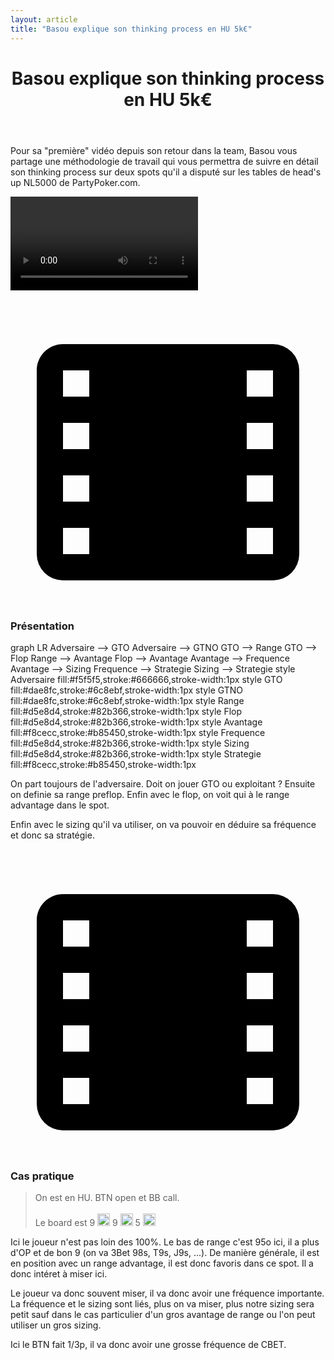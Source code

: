 ```yaml
---
layout: article
title: "Basou explique son thinking process en HU 5k€"
---
```


<header>
  <h1>
    Basou explique son thinking process en HU 5k€
  </h1>
</header>
<div class="content">
  <p>
    Pour sa "première" vidéo depuis son retour dans la team, Basou vous partage une méthodologie de travail qui vous permettra de suivre en détail son thinking process sur deux spots qu'il a disputé sur les tables de head's up NL5000 de PartyPoker.com.
  </p>
  <div class="video-container">
    <video id="player" controls>
      <source src="http://videos.poker-academie.com/videos/Basou_NL5K.mp4" type="video/mp4" />
    </video>
  </div>
  <h3>
    <a class="link" href="#" onclick="document.querySelector('#player').currentTime=210">
      <svg viewBox="0 0 24 24">
        <path d="M4 3h16a2 2 0 0 1 2 2v14a2 2 0 0 1-2 2H4a2 2 0 0 1-2-2V5c0-1.1.9-2 2-2zm0 2v2h2V5H4zm0 4v2h2V9H4zm0 4v2h2v-2H4zm0 4v2h2v-2H4zM18 5v2h2V5h-2zm0 4v2h2V9h-2zm0 4v2h2v-2h-2zm0 4v2h2v-2h-2z"></path>
        <path d="M9 5h6a1 1 0 0 1 1 1v4a1 1 0 0 1-1 1H9a1 1 0 0 1-1-1V6a1 1 0 0 1 1-1zm0 8h6a1 1 0 0 1 1 1v4a1 1 0 0 1-1 1H9a1 1 0 0 1-1-1v-4a1 1 0 0 1 1-1z"></path>
      </svg>
    </a>
    Présentation
  </h3>
  <div class="mermaid">
    graph LR
    Adversaire --> GTO
    Adversaire --> GTNO
    GTO --> Range
    GTO --> Flop
    Range --> Avantage
    Flop --> Avantage
    Avantage --> Frequence
    Avantage --> Sizing
    Frequence --> Strategie
    Sizing --> Strategie
    style Adversaire fill:#f5f5f5,stroke:#666666,stroke-width:1px
    style GTO fill:#dae8fc,stroke:#6c8ebf,stroke-width:1px
    style GTNO fill:#dae8fc,stroke:#6c8ebf,stroke-width:1px
    style Range fill:#d5e8d4,stroke:#82b366,stroke-width:1px
    style Flop fill:#d5e8d4,stroke:#82b366,stroke-width:1px
    style Avantage fill:#f8cecc,stroke:#b85450,stroke-width:1px
    style Frequence fill:#d5e8d4,stroke:#82b366,stroke-width:1px
    style Sizing fill:#d5e8d4,stroke:#82b366,stroke-width:1px
    style Strategie fill:#f8cecc,stroke:#b85450,stroke-width:1px
  </div>
  <p>
    On part toujours de l'adversaire. Doit on jouer GTO ou exploitant ? Ensuite on definie sa range preflop. Enfin avec le flop, on voit qui à le range advantage dans le spot.
  </p>
  <p>
    Enfin avec le sizing qu'il va utiliser, on va pouvoir en déduire sa fréquence et donc sa stratégie.
  </p>
  <h3>
    <a class="link" href="#" onclick="document.querySelector('#player').currentTime=360">
      <svg viewBox="0 0 24 24">
        <path d="M4 3h16a2 2 0 0 1 2 2v14a2 2 0 0 1-2 2H4a2 2 0 0 1-2-2V5c0-1.1.9-2 2-2zm0 2v2h2V5H4zm0 4v2h2V9H4zm0 4v2h2v-2H4zm0 4v2h2v-2H4zM18 5v2h2V5h-2zm0 4v2h2V9h-2zm0 4v2h2v-2h-2zm0 4v2h2v-2h-2z"></path>
        <path d="M9 5h6a1 1 0 0 1 1 1v4a1 1 0 0 1-1 1H9a1 1 0 0 1-1-1V6a1 1 0 0 1 1-1zm0 8h6a1 1 0 0 1 1 1v4a1 1 0 0 1-1 1H9a1 1 0 0 1-1-1v-4a1 1 0 0 1 1-1z"></path>
      </svg>
    </a>
    Cas pratique
  </h3>
  <blockquote>
    On est en HU. BTN open et BB call. <br/><br/>
    Le board est
    9 <img style="width: 20px;" src="https://github.githubassets.com/images/icons/emoji/unicode/2663.png?v8" />
    9 <img style="width: 20px;" src="https://github.githubassets.com/images/icons/emoji/unicode/2764.png?v8" />
    5 <img style="width: 20px;" src="https://github.githubassets.com/images/icons/emoji/unicode/1f537.png?v8" />
  </blockquote>
  <p>
    Ici le joueur n'est pas loin des 100%. Le bas de range c'est 95o ici, il a plus d'OP et de bon 9 (on va 3Bet 98s, T9s, J9s, ...). De manière générale, il est en position avec un range advantage, il est donc favoris dans ce spot. Il a donc intéret à miser ici.
  </p>
  <p>
    Le joueur va donc souvent miser, il va donc avoir une fréquence importante. La fréquence et le sizing sont liés, plus on va miser, plus notre sizing sera petit sauf dans le cas particulier d'un gros avantage de range ou l'on peut utiliser un gros sizing.
  </p>
  <p>
    Ici le BTN fait 1/3p, il va donc avoir une grosse fréquence de CBET.
  </p>
</div>

<script>mermaid.initialize({startOnLoad:true});</script>

